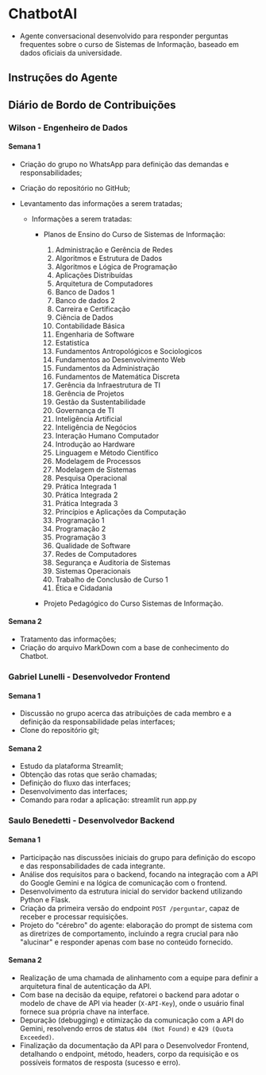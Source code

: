 # ChatbotAI
 - Agente conversacional desenvolvido para responder perguntas frequentes sobre o curso de Sistemas de Informação, baseado em dados oficiais da universidade.

## Instruções do Agente

## Diário de Bordo de Contribuições

### Wilson - Engenheiro de Dados

#### Semana 1

- Criação do grupo no WhatsApp para definição das demandas e responsabilidades;

- Criação do repositório no GitHub;

- Levantamento das informações a serem tratadas;

    - Informações a serem tratadas:
        - Planos de Ensino do Curso de Sistemas de Informação:
            1. Administração e Gerência de Redes  
            2. Algoritmos e Estrutura de Dados  
            3. Algoritmos e Lógica de Programação  
            4. Aplicações Distribuídas  
            5. Arquitetura de Computadores  
            6. Banco de Dados 1  
            7. Banco de dados 2  
            8. Carreira e Certificação  
            9. Ciência de Dados  
            10. Contabilidade Básica  
            11. Engenharia de Software  
            12. Estatistíca  
            13. Fundamentos Antropológicos e Sociologicos  
            14. Fundamentos ao Desenvolvimento Web  
            15. Fundamentos da Administração  
            16. Fundamentos de Matemática Discreta  
            17. Gerência da Infraestrutura de TI  
            18. Gerência de Projetos  
            19. Gestão da Sustentabilidade  
            20. Governança de TI  
            21. Inteligência Artificial  
            22. Inteligência de Negócios  
            23. Interação Humano Computador  
            24. Introdução ao Hardware  
            25. Linguagem e Método Científico  
            26. Modelagem de Processos  
            27. Modelagem de Sistemas  
            28. Pesquisa Operacional  
            29. Prática Integrada 1  
            30. Prática Integrada 2  
            31. Prática Integrada 3  
            32. Princípios e Aplicações da Computação  
            33. Programação 1  
            34. Programação 2  
            35. Programação 3  
            36. Qualidade de Software  
            37. Redes de Computadores  
            38. Segurança e Auditoria de Sistemas  
            39. Sistemas Operacionais  
            40. Trabalho de Conclusão de Curso 1  
            41. Ética e Cidadania  

        - Projeto Pedagógico do Curso Sistemas de Informação.

#### Semana 2 

- Tratamento das informações;
- Criação do arquivo MarkDown com a base de conhecimento do Chatbot.

### Gabriel Lunelli - Desenvolvedor Frontend

#### Semana 1

- Discussão no grupo acerca das atribuições de cada membro e a definição da responsabilidade pelas interfaces;
- Clone do repositório git;

#### Semana 2

- Estudo da plataforma Streamlit;
- Obtenção das rotas que serão chamadas;
- Definição do fluxo das interfaces;
- Desenvolvimento das interfaces;
- Comando para rodar a aplicação: streamlit run app.py

### Saulo Benedetti - Desenvolvedor Backend

#### Semana 1

- Participação nas discussões iniciais do grupo para definição do escopo e das responsabilidades de cada integrante.
- Análise dos requisitos para o backend, focando na integração com a API do Google Gemini e na lógica de comunicação com o frontend.
- Desenvolvimento da estrutura inicial do servidor backend utilizando Python e Flask.
- Criação da primeira versão do endpoint ``POST /perguntar``, capaz de receber e processar requisições.
- Projeto do "cérebro" do agente: elaboração do prompt de sistema com as diretrizes de comportamento, incluindo a regra crucial para não "alucinar" e responder apenas com base no conteúdo fornecido.

#### Semana 2

- Realização de uma chamada de alinhamento com a equipe para definir a arquitetura final de autenticação da API.
- Com base na decisão da equipe, refatorei o backend para adotar o modelo de chave de API via header (``X-API-Key``), onde o usuário final fornece sua própria chave na interface.
- Depuração (debugging) e otimização da comunicação com a API do Gemini, resolvendo erros de status ``404 (Not Found)`` e ``429 (Quota Exceeded)``.
- Finalização da documentação da API para o Desenvolvedor Frontend, detalhando o endpoint, método, headers, corpo da requisição e os possíveis formatos de resposta (sucesso e erro).


